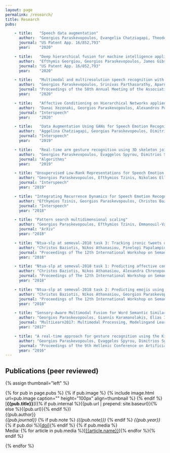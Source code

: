 ```yaml
---
layout: page
permalink: /research/
title: Research
pubs:

    - title:   "Speech data augmentation"
      author:  "Georgios Paraskevopoulos, Evangelia Chatziagapi, Theodoros Giannakopoulos, Alexandros Potamianos, Shrikanth Narayanan"
      journal: "US Patent App. 16/852,793"
      year:    "2020"

    - title:   "Deep hierarchical fusion for machine intelligence applications"
      author:  "Efthymis Georgiou, Georgios Paraskevopoulos, James Gibson, Alexandros Potamianos, Shrikanth Narayanan"
      journal: "US Patent App. 16/852,793"
      year:    "2020"

    - title:   "Multimodal and multiresolution speech recognition with transformers"
      author:  "Georgios Paraskevopoulos, Srinivas Parthasarathy, Aparna Khare, Shiva Sundaram"
      journal: "Proceedings of the 58th Annual Meeting of the Association for Computational Linguistics"
      year:    "2020"

    - title:   "Affective Conditioning on Hierarchical Networks applied to Depression Detection from Transcribed Clinical Interviews"
      author:  "Danai Xezonaki, Georgios Paraskevopoulos, Alexandros Potamianos, Shrikanth Narayanan"
      journal: "Interspeech"
      year:    "2020"

    - title:   "Data Augmentation Using GANs for Speech Emotion Recognition"
      author:  "Aggelina Chatziagapi, Georgios Paraskevopoulos, Dimitris Sgouropoulos, Georgios Pantazopoulos, Malvina Nikandrou, Theodoros Giannakopoulos, Athanasios Katsamanis, Alexandros Potamianos, Shrikanth Narayanan"
      journal: "Interspeech"
      year:    "2019"

    - title:   "Real-time arm gesture recognition using 3D skeleton joint data"
      author:  "Georgios Paraskevopoulos, Evaggelos Spyrou, Dimitrios Sgouropoulos, Theodoros Giannakopoulos, Phivos Mylonas"
      journal: "Algorithms"
      year:    "2019"

    - title: "Unsupervised Low-Rank Representations for Speech Emotion Recognition"
      author: "Georgios Paraskevopoulos, Efthymios Tzinis, Nikolaos Ellinas, Theodoros Giannakopoulos, Alexandros Potamianos"
      journal: "Interspeech"
      year: "2019"

    - title: "Integrating Recurrence Dynamics for Speech Emotion Recognition"
      author: "Efthymios Tzinis, Georgios Paraskevopoulos, Christos Baziotis, Alexandros Potamianos"
      journal: "Interspeech"
      year: "2018"

    - title: "Pattern search multidimensional scaling"
      author: "Georgios Paraskevopoulos, Efthymios Tzinis, Emmanouil-Vasileios Vlatakis-Gkaragkounis, Alexandros Potamianos"
      journal: "ArXiv"
      year: "2018"

    - title: "Ntua-slp at semeval-2018 task 3: Tracking ironic tweets using ensembles of word and character level attentive rnns"
      author: "Christos Baziotis, Nikos Athanasiou, Pinelopi Papalampidi, Athanasia Kolovou, Georgios Paraskevopoulos, Nikolaos Ellinas, Alexandros Potamianos"
      journal: "Proceedings of The 12th International Workshop on Semantic Evaluation"
      year: "2018"

    - title: "Ntua-slp at semeval-2018 task 1: Predicting affective content in tweets with deep attentive rnns and transfer learning"
      author: "Christos Baziotis, Nikos Athanasiou, Alexandra Chronopoulou, Athanasia Kolovou, Georgios Paraskevopoulos, Nikolaos Ellinas, Shrikanth Narayanan, Alexandros Potamianos"
      journal: "Proceedings of The 12th International Workshop on Semantic Evaluation"
      year: "2018"

    - title: "Ntua-slp at semeval-2018 task 2: Predicting emojis using rnns with context-aware attention"
      author: "Christos Baziotis, Nikos Athanasiou, Georgios Paraskevopoulos, Nikolaos Ellinas, Athanasia Kolovou, Alexandros Potamianos"
      journal: "Proceedings of The 12th International Workshop on Semantic Evaluation"
      year: "2018"

    - title: "Sensory-Aware Multimodal Fusion for Word Semantic Similarity Estimation"
      author: "Georgios Paraskevopoulos, Giannis Karamanolakis, Elias Iosif, Aggelos Pikrakis, Alexandros Potamianos"
      journal: "MultiLearn2017: Multimodal Processing, Modelingand Learning for Human-Computer/Robot Interaction Workshop"
      year: "2017"

    - title: "A real-time approach for gesture recognition using the Kinect sensor"
      author: "Georgios Paraskevopoulos, Evaggelos Spyrou, Dimitrios Sgouropoulos"
      journal: "Proceedings of the 9th Hellenic Conference on Artificial Intelligence"
      year: "2016"
---
```


## Publications (peer reviewed)

{% assign thumbnail="left" %}

{% for pub in page.pubs %}
{% if pub.image %}
{% include image.html url=pub.image caption="" height="100px" align=thumbnail %}
{% endif %}
[**{{pub.title}}**]({% if pub.internal %}{{pub.url | prepend: site.baseurl}}{% else %}{{pub.url}}{% endif %})<br />
{{pub.author}}<br />
*{{pub.journal}}*
{% if pub.note %} *({{pub.note}})*
{% endif %} *{{pub.year}}* {% if pub.doi %}[[doi]({{pub.doi}})]{% endif %}
{% if pub.media %}<br />Media: {% for article in pub.media %}[[{{article.name}}]({{article.url}})]{% endfor %}{% endif %}

{% endfor %}
